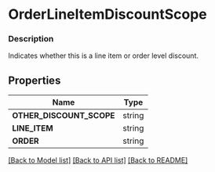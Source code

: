 # OrderLineItemDiscountScope


### Description

Indicates whether this is a line item or order level discount.

## Properties
Name | Type
------------ | -------------
**OTHER_DISCOUNT_SCOPE** | string
**LINE_ITEM** | string
**ORDER** | string

[[Back to Model list]](../README.md#documentation-for-models) [[Back to API list]](../README.md#documentation-for-api-endpoints) [[Back to README]](../README.md)


